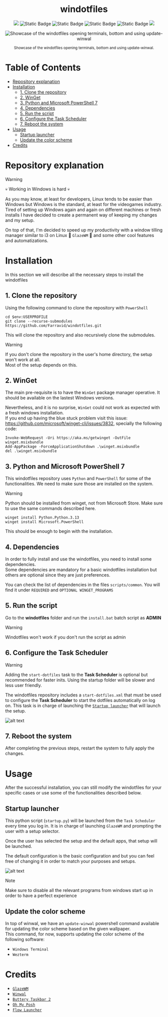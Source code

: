 <div align="center">
  <h1>windotfiles</h1>
  <img src="https://custom-icon-badges.demolab.com/badge/Windows%2011-0078D6?style=for-the-badge&logo=windows11&logoColor=white"</img>
  <img alt="Static Badge" src="https://img.shields.io/badge/glazewm-A9225C?style=for-the-badge&logoColor=white">
  <img alt="Static Badge" src="https://img.shields.io/badge/zebar-654FF0?style=for-the-badge&logoColor=white">
  <img alt="Static Badge" src="https://img.shields.io/badge/wezterm-4E49EE?style=for-the-badge&logo=wezterm&logoColor=white">
  <img alt="Static Badge" src="https://img.shields.io/badge/nushell-4E9A06?style=for-the-badge&logo=nushell&logoColor=white">
  <img src="https://img.shields.io/badge/python-3670A0?style=for-the-badge&logo=python&logoColor=ffdd54"</img>
  <p></p>  

</div>

<div align="center">
  <img src="readme/showcase.gif" alt="Showcase of the windotfiles opening terminals, bottom and using update-winwal"/>
  <p>
    <sub>
      Showcase of the windotfiles opening terminals, bottom and using update-winwal.
    </sub>
  </p>
</div>

# Table of Contents
- [Repository explanation](#repository-explanation)
- [Installation](#installation)
  - [1. Clone the repository](#1-clone-the-repository)
  - [2. WinGet](#2-winget)
  - [3. Python and Microsoft PowerShell 7](#3-python-and-microsoft-powerShell-7)
  - [4. Dependencies](#4-dependencies)
  - [5. Run the script](#5-run-the-script)
  - [6. Configure the Task Scheduler](#4-configure-the-task-scheduler)
  - [7. Reboot the system](#5-reboot-the-system)
- [Usage](#usage)
  - [Startup launcher](#startup-launcher)
  - [Update the color scheme](#update-the-color-scheme)
- [Credits](#credits)

# Repository explanation
> [!WARNING]
 💀 Working in Windows is hard 💀

As you may know, at least for developers, Linux tends to be easier than Windows but Windows is the standard, at least for the videogames industry.\
Tired of setting up Windows again and again on different machines or fresh installs I have decided to create a permanent way of keeping my changes and my setup.

On top of that, I'm decided to speed up my productivity with a window tilling manager similar to i3 on Linux 🌟 `GlazeWM` 🌟 and some other cool features and automatizations.  

# Installation
In this section we will describe all the necessary steps to install the windotfiles 

## 1. Clone the repository
Using the following command to clone the repository with `PowerShell`
```shell
cd $env:USERPROFILE 
git clone --recurse-submodules https://github.com/Farravid/windotfiles.git
```

This will clone the repository and also recursively clone the submodules.
> [!WARNING]
If you don't clone the repository in the user's home directory, the setup won't work at all.\
Most of the setup depends on this.

## 2. WinGet
The main pre-requisite is to have the `WinGet` package manager operative. It should be available on the lastest Windows versions.

Nevertheless, and it is no surprise, `WinGet` could not work as expected with a fresh windows installation.\
If you end up having the blue stuck problem visit this issue: https://github.com/microsoft/winget-cli/issues/3832, specially the following code:
```
Invoke-WebRequest -Uri https://aka.ms/getwinget -OutFile winget.msixbundle
Add-AppPackage -ForceApplicationShutdown .\winget.msixbundle
del .\winget.msixbundle
```

## 3. Python and Microsoft PowerShell 7

This windotfiles repository uses `Python` and `PowerShell` for some of the functionalities.
We need to make sure those are installed on the system.
> [!WARNING]
Python should be installed from winget, not from Microsoft Store. Make sure to use the same commands described here.

```
winget install Python.Python.3.13
winget install Microsoft.PowerShell
```

This should be enough to begin with the installation.

## 4. Dependencies
In order to fully install and use the windotfiles, you need to install some dependencies.\
Some dependencies are mandatory for a basic windotfiles installation but others are optional since they are just preferences.

You can check the list of dependencies in the files `scripts/common`.
You will find it under `REQUIRED` and `OPTIONAL WINGET_PROGRAMS`

## 5. Run the script
Go to the **windotfiles** folder and run the `install.bat` batch script as **ADMIN**
> [!WARNING]
Windotfiles won't work if you don't run the script as admin

## 6. Configure the Task Scheduler

> [!WARNING]
Adding the `start-dotfiles` task to the **Task Scheduler** is optional but recommended for faster inits.
Using the startup folder will be slower and less user friendly.

The windotfiles repository includes a `start-dotfiles.xml` that must be used to configure the **Task Scheduler** to start the dotfiles automatically on log on.
This task is in charge of launching the [`Startup launcher`](#startup-launcher) that will launch the setup.

![alt text](readme/task-scheduler.png)

## 7. Reboot the system

After completing the previous steps, restart the system to fully apply the changes.

# Usage
After the successful installation, you can still modify the windotfiles for your specific cases or use some of the functionalities described below.

## Startup launcher
This python script (`startup.py`) will be launched from the `Task Scheduler` every time you log in. It is in charge of launching `GlazeWM` and prompting the user with a setup selector.

Once the user has selected the setup and the default apps, that setup will be launched.

The default configuration is the basic configuration and but you can feel free of changing it in order to match your purposes and setups.

![alt text](readme/startup.png)

> [!NOTE]
Make sure to disable all the relevant programs from windows start up in order to have a perfect experience

## Update the color scheme
In top of winwal, we have an `update-winwal` powershell command available for updating the color scheme based on the given wallpaper.\
This command, for now, supports updating the color scheme of the following software:
- `Windows Terminal`
- `Wezterm`

# Credits
- [`GlazeWM`](https://github.com/glzr-io/glazewm)
- [`Winwal`](https://github.com/scaryrawr/winwal)
- [`Buttery Taskbar 2`](https://github.com/LuisThiamNye/ButteryTaskbar2)
- [`Oh My Posh`](https://ohmyposh.dev/)
- [`Flow Launcher`](https://www.flowlauncher.com/)
